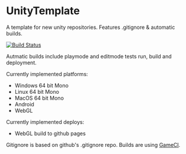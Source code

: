 # UnityTemplate
A template for new unity repositories. Features .gitignore &amp; automatic builds.

[![Build Status](https://github.com/szymon112233/UnityTemplate/actions/workflows/UnityBuilder.yml/badge.svg)](https://github.com/szymon112233/UnityTemplate/actions/workflows/UnityBuilder.yml)

Autmatic builds include playmode and editmode tests run, build and deployment.

Currently implemented platforms:
- Windows 64 bit Mono
- Linux 64 bit Mono
- MacOS 64 bit Mono
- Android
- WebGL

Currently implemented deploys:
- WebGL build to github pages


Gitignore is based on github's .gitignore repo.
Builds are using [GameCI](https://game.ci/).
